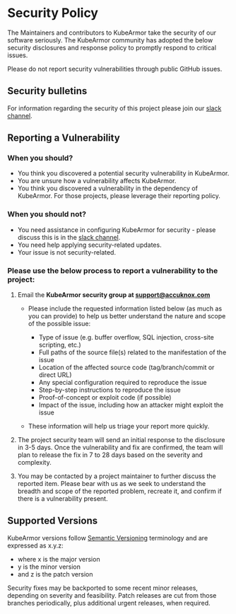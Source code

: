 # Security Policy
The Maintainers and contributors to KubeArmor take the security of our software seriously. 
The KubeArmor community has adopted the below security disclosures and response policy to promptly respond to critical issues.

Please do not report security vulnerabilities through public GitHub issues.

## Security bulletins
For information regarding the security of this project please join our [slack channel](https://join.slack.com/t/kubearmor/shared_invite/zt-1ltmqdbc6-rSHw~LM6MesZZasmP2hAcA/).

## Reporting a Vulnerability
### When you should?
- You think you discovered a potential security vulnerability in KubeArmor.
- You are unsure how a vulnerability affects KubeArmor.
- You think you discovered a vulnerability in the dependency of KubeArmor. For those projects, please leverage their reporting policy.

### When you should not?
- You need assistance in configuring KubeArmor for security - please discuss this is in the [slack channel](https://join.slack.com/t/kubearmor/shared_invite/zt-1ltmqdbc6-rSHw~LM6MesZZasmP2hAcA/).
- You need help applying security-related updates.
- Your issue is not security-related.

### Please use the below process to report a vulnerability to the project:
1. Email the **KubeArmor security group at support@accuknox.com**

    * Please include the requested information listed below (as much as you can provide) to help us better understand the nature and scope of the possible issue:
        * Type of issue (e.g. buffer overflow, SQL injection, cross-site scripting, etc.)
        * Full paths of the source file(s) related to the manifestation of the issue
        * Location of the affected source code (tag/branch/commit or direct URL) 
        * Any special configuration required to reproduce the issue
        * Step-by-step instructions to reproduce the issue
        * Proof-of-concept or exploit code (if possible)
        * Impact of the issue, including how an attacker might exploit the issue

    * These information will help us triage your report more quickly.

2. The project security team will send an initial response to the disclosure in 3-5 days. Once the vulnerability and fix are confirmed, the team will plan to release the fix in 7 to 28 days based on the severity and complexity.

3. You may be contacted by a project maintainer to further discuss the reported item. Please bear with us as we seek to understand the breadth and scope of the reported problem, recreate it, and confirm if there is a vulnerability present.

## Supported Versions
KubeArmor versions follow [Semantic Versioning](https://semver.org/) terminology and are expressed as x.y.z:
- where x is the major version
- y is the minor version
- and z is the patch version

Security fixes may be backported to some recent minor releases, depending on severity and feasibility. Patch releases are cut from those branches periodically, plus additional urgent releases, when required.
